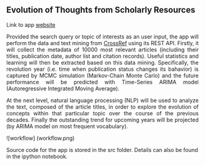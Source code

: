 ## Evolution of Thoughts from Scholarly Resources

Link to app [website](http://www.hieuhpham.com/thoughts)


<p style="text-align:justify;"> Provided the search query or topic of interests as an user input, the app will perform the data and text mining from <a href ="http://www.crossref.org/">CrossRef</a> using its REST API. Firstly, it will collect the metadata of 10000 most relevant articles (including their titles, publication date, author list and citation records). Useful statistics and learning will then be extracted based on this data mining. Specifically, the revolution year (i.e. time when publication status changes its bahavior) is captured by MCMC simulation (Markov-Chain Monte Carlo) and the future performance will be predicted with Time-Series ARIMA model (Autoregressive Integrated Moving Average). <p>

  <p style="text-align:justify;"> At the next level, natural language processing (NLP) will be used to analyze the text, composed of the article titles, in order to explore the evolution of concepts within that particular topic over the course of the previous decades. Finally the outstanding trend for upcoming years will be projected (by ARIMA model on most frequent vocabulary).</p>


![workflow] (workflow.png)

Source code for the app is stored in the src folder. Details can also be found in the ipython notebook.
